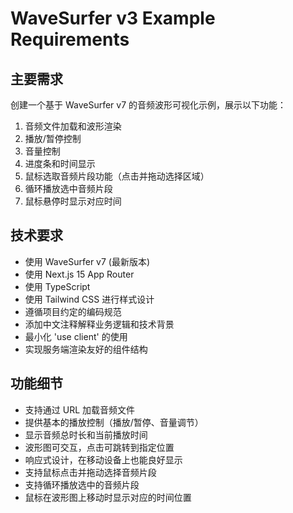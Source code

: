 # WaveSurfer v3 Example Requirements

## 主要需求
创建一个基于 WaveSurfer v7 的音频波形可视化示例，展示以下功能：
1. 音频文件加载和波形渲染
2. 播放/暂停控制
3. 音量控制
4. 进度条和时间显示
5. 鼠标选取音频片段功能（点击并拖动选择区域）
6. 循环播放选中音频片段
7. 鼠标悬停时显示对应时间

## 技术要求
- 使用 WaveSurfer v7 (最新版本)
- 使用 Next.js 15 App Router
- 使用 TypeScript
- 使用 Tailwind CSS 进行样式设计
- 遵循项目约定的编码规范
- 添加中文注释解释业务逻辑和技术背景
- 最小化 'use client' 的使用
- 实现服务端渲染友好的组件结构

## 功能细节
- 支持通过 URL 加载音频文件
- 提供基本的播放控制（播放/暂停、音量调节）
- 显示音频总时长和当前播放时间
- 波形图可交互，点击可跳转到指定位置
- 响应式设计，在移动设备上也能良好显示
- 支持鼠标点击并拖动选择音频片段
- 支持循环播放选中的音频片段
- 鼠标在波形图上移动时显示对应的时间位置